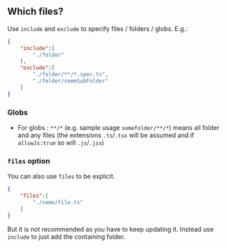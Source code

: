 ## Which files?

Use `include` and `exclude` to specify files / folders / globs. E.g.:


```json
{
    "include":[
        "./folder"
    ],
    "exclude":[
        "./folder/**/*.spec.ts",
        "./folder/someSubFolder"
    ]
}
```

### Globs

* For globs : `**/*` (e.g. sample usage `somefolder/**/*`) means all folder and any files (the extensions `.ts`/`.tsx` will be assumed and if `allowJs:true` so will `.js`/`.jsx`)

### `files` option
You can also use `files` to be explicit. 

```json
{
    "files":[
        "./some/file.ts"
    ]
}
```

But it is not recommended as you have to keep updating it. Instead use `include` to just add the containing folder. 
